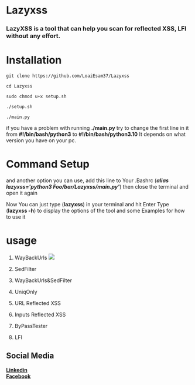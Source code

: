 # Lazyxss

### LazyXSS is a tool that can help you scan for reflected XSS, LFI without any effort.

# Installation

``git clone https://github.com/LoaiEsam37/Lazyxss``

``cd Lazyxss``

``sudo chmod u+x setup.sh``

``./setup.sh``

``./main.py``

if you have a problem with running **./main.py**
try to change the first line in it from **#!/bin/bash/python3**
to **#!/bin/bash/python3.10**
It depends on what version you have on your pc.

# Command Setup

and another option you can use,
add this line to Your .Bashrc (***alias lazyxss='python3 Foo/bar/Lazyxss/main.py'***) 
then close the terminal and open it again

Now You can just type (**lazyxss**) in your terminal and hit Enter 
Type (**lazyxss -h**) to display the options of the tool and some Examples for how to use it

# usage

1. WayBackUrls
![](https://1drv.ms/u/s!Am2PeKI7aptlkCe-QsGd9h-MplRx?e=6MlwIj)  

2. SedFilter

3. WayBackUrls&SedFilter

4. UniqOnly

5. URL Reflected XSS

6. Inputs Reflected XSS

7. ByPassTester

8. LFI


## Social Media

[**Linkedin**](https://www.linkedin.com/in/loai-esam-109971215/)                         
[**Facebook**](https://www.facebook.com/loai.esam.16/)
